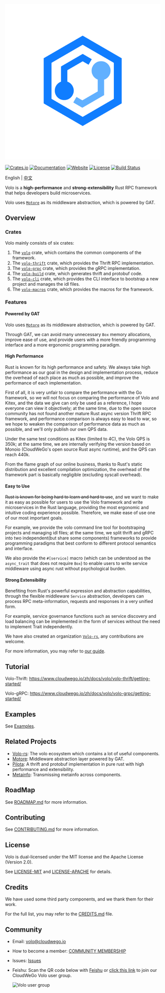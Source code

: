 ![Volo](https://github.com/cloudwego/volo/raw/main/.github/assets/logo.png?sanitize=true)

[![Crates.io](https://img.shields.io/crates/v/volo)](https://crates.io/crates/volo)
[![Documentation](https://docs.rs/volo/badge.svg)](https://docs.rs/volo)
[![Website](https://img.shields.io/website?up_message=cloudwego&url=https%3A%2F%2Fwww.cloudwego.io%2F)](https://www.cloudwego.io/)
[![License](https://img.shields.io/crates/l/volo)](#license)
[![Build Status][actions-badge]][actions-url]

[actions-badge]: https://github.com/cloudwego/volo/actions/workflows/ci.yaml/badge.svg
[actions-url]: https://github.com/cloudwego/volo/actions

English | [中文](README-zh_cn.md)

Volo is a **high-performance** and **strong-extensibility** Rust RPC framework that helps developers build microservices.

Volo uses [`Motore`][motore] as its middleware abstraction, which is powered by GAT.

## Overview

### Crates

Volo mainly consists of six crates:

1. The [`volo`][volo] crate, which contains the common components of the framework.
2. The [`volo-thrift`][volo-thrift] crate, which provides the Thrift RPC implementation.
3. The [`volo-grpc`][volo-grpc] crate, which provides the gRPC implementation.
4. The [`volo-build`][volo-build] crate, which generates thrift and protobuf code.
5. The [`volo-cli`][volo-cli] crate, which provides the CLI interface to bootstrap a new project and manages the idl files.
6. The [`volo-macros`][volo-macros] crate, which provides the macros for the framework.

### Features

#### Powered by GAT

Volo uses [`Motore`][motore] as its middleware abstraction, which is powered by GAT.

Through GAT, we can avoid many unnecessary `Box` memory allocations, improve ease of use, and provide users with a more friendly programming interface and a more ergonomic programming paradigm.

#### High Performance

Rust is known for its high performance and safety. We always take high performance as our goal in the design and implementation process, reduce the overhead of each place as much as possible, and improve the performance of each implementation.

First of all, it is very unfair to compare the performance with the Go framework, so we will not focus on comparing the performance of Volo and Kitex, and the data we give can only be used as a reference, I hope everyone can view it objectively; at the same time, due to the open source community has not found another mature Rust async version Thrift RPC framework, and performance comparison is always easy to lead to war, so we hope to weaken the comparison of performance data as much as possible, and we'll only publish our own QPS data.

Under the same test conditions as Kitex (limited to 4C), the Volo QPS is 350k; at the same time, we are internally verifying the version based on Monoio (CloudWeGo's open source Rust async runtime), and the QPS can reach 440k.

From the flame graph of our online business, thanks to Rust's static distribution and excellent compilation optimization, the overhead of the framework part is basically negligible (excluding syscall overhead).

#### Easy to Use

~~Rust is known for being hard to learn and hard to use~~, and we want to make it as easy as possible for users to use the Volo framework and write microservices in the Rust language, providing the most ergonomic and intuitive coding experience possible. Therefore, we make ease of use one of our most important goals.

For example, we provide the volo command line tool for bootstraping projects and managing idl files; at the same time, we split thrift and gRPC into two independent(but share some components) frameworks to provide programming paradigms that best conform to different protocol semantics and interface.

We also provide the `#[service]` macro (which can be understood as the `async_trait` that does not require `Box`) to enable users to write service middleware using async rust without psychological burden.

#### Strong Extensibility

Benefiting from Rust's powerful expression and abstraction capabilities, through the flexible middleware `Service` abstraction, developers can process RPC meta-information, requests and responses in a very unified form.

For example, service governance functions such as service discovery and load balancing can be implemented in the form of services without the need to implement Trait independently.

We have also created an organization [`Volo-rs`][volo-rs], any contributions are welcome.

For more information, you may refer to [our guide](https://www.cloudwego.io/zh/docs/volo/guide/).

## Tutorial

Volo-Thrift: https://www.cloudwego.io/zh/docs/volo/volo-thrift/getting-started/

Volo-gRPC: https://www.cloudwego.io/zh/docs/volo/volo-grpc/getting-started/

## Examples

See [Examples][examples].

## Related Projects

- [Volo-rs][volo-rs]: The volo ecosystem which contains a lot of useful components.
- [Motore][motore]: Middleware abstraction layer powered by GAT.
- [Pilota][pilota]: A thrift and protobuf implementation in pure rust with high performance and extensibility.
- [Metainfo][metainfo]: Transmissing metainfo across components.

## RoadMap

See [ROADMAP.md](https://github.com/cloudwego/volo/blob/main/ROADMAP.md) for more information.

## Contributing

See [CONTRIBUTING.md](https://github.com/cloudwego/volo/blob/main/CONTRIBUTING.md) for more information.

## License

Volo is dual-licensed under the MIT license and the Apache License (Version 2.0).

See [LICENSE-MIT](https://github.com/cloudwego/volo/blob/main/LICENSE-MIT) and [LICENSE-APACHE](https://github.com/cloudwego/volo/blob/main/LICENSE-APACHE) for details.

## Credits

We have used some third party components, and we thank them for their work.

For the full list, you may refer to the [CREDITS.md](https://github.com/cloudwego/volo/blob/main/CREDITS.md) file.

## Community

- Email: [volo@cloudwego.io](mailto:volo@cloudwego.io)
- How to become a member: [COMMUNITY MEMBERSHIP](https://github.com/cloudwego/community/blob/main/COMMUNITY_MEMBERSHIP.md)
- Issues: [Issues](https://github.com/cloudwego/volo/issues)
- Feishu: Scan the QR code below with [Feishu](https://www.feishu.cn/) or [click this link](https://applink.feishu.cn/client/chat/chatter/add_by_link?link_token=b34v5470-8e4d-4c7d-bf50-8b2917af026b) to join our CloudWeGo Volo user group.

  <img src="https://github.com/cloudwego/volo/raw/main/.github/assets/volo-feishu-user-group.png" alt="Volo user group" width="50%" height="50%" />

[volo-rs]: https://github.com/volo-rs
[motore]: https://github.com/cloudwego/motore
[pilota]: https://github.com/cloudwego/pilota
[metainfo]: https://github.com/cloudwego/metainfo
[volo]: https://docs.rs/volo
[volo-thrift]: https://docs.rs/volo-thrift
[volo-grpc]: https://docs.rs/volo-grpc
[volo-build]: https://docs.rs/volo-build
[volo-cli]: https://crates.io/crates/volo-cli
[volo-macros]: https://docs.rs/volo-macros
[examples]: https://github.com/cloudwego/volo/tree/main/examples
